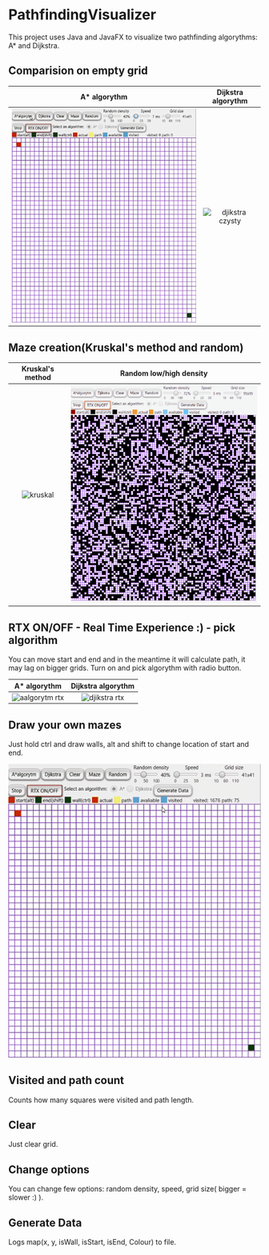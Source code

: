 # PathfindingVisualizer

This project uses Java and JavaFX to visualize two pathfinding algorythms: A* and Dijkstra.

## Comparision on empty grid

| A* algorythm | Dijkstra algorythm |
| :---:      | :---:       |
| ![aalgorytm czysty](gify/aalgorytm%20czysty.gif)     | ![djikstra czysty](gify/djikstra%20czysty2.gif) |

## Maze creation(Kruskal's method and random)

| Kruskal's method | Random low/high density |
| :---: | :---: |
| ![kruskal](gify/kruskal.gif) | ![Random low density ](gify/random%20density.gif)|

## RTX ON/OFF - Real Time Experience :) - pick algorithm
You can move start and end and in the meantime it will calculate path, it may lag on bigger grids. Turn on and pick algorythm with radio button.

| A* algorythm | Dijkstra algorythm |
| :---:      | :---:       |
| ![aalgorytm rtx](gify/aalgorytm%20rtx.gif)     | ![djikstra rtx](gify/djikstra%20rtx.gif) |

## Draw your own mazes
Just hold ctrl and draw walls, alt and shift to change location of start and end.

![draw](gify/draw.gif)

## Visited and path count
Counts how many squares were visited and path length.

## Clear
Just clear grid.

## Change options
You can change few options: random density, speed, grid size( bigger = slower :) ).

## Generate Data
Logs map(x, y, isWall, isStart, isEnd, Colour) to file.

